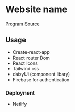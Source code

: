 # Website name

<a href='https://meek-stroopwafel-3563e2.netlify.app/'>Program Source</a>

## Usage
* Create-react-app
* React router Dom
* React Icons
* Tailwind css
* daisyUi (component libary)
* Firebase for authentication

### Deploynent
* Netlify

